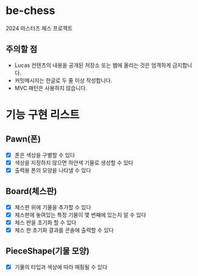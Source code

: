 # be-chess

2024 마스터즈 체스 프로젝트

## 주의할 점

- Lucas 컨텐츠의 내용을 공개된 저장소 또는 웹에 올리는 것은 엄격하게 금지합니다.
- 커밋메시지는 한글로 두 줄 이상 작성합니다.
- MVC 패턴은 사용하지 않습니다.

# 기능 구현 리스트
## Pawn(폰)
- [x] 폰은 색상을 구별할 수 있다
- [x] 색상을 지정하지 않으면 하얀색 기물로 생성할 수 있다 
- [x] 출력용 폰의 모양을 나타낼 수 있다

## Board(체스판)
- [x] 체스판 위에 기물을 추가할 수 있다
- [x] 체스판에 놓여있는 특정 기물이 몇 번째에 있는지 알 수 있다
- [x] 체스 판을 초기화 할 수 있다
- [x] 체스 판 초기화 결과를 콘솔에 출력할 수 있다

## PieceShape(기물 모양)
- [x] 기물의 타입과 색상에 따라 매핑될 수 있다
